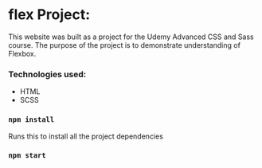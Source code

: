 # flex Project:

This website was built as a project for the Udemy Advanced CSS and Sass course. The purpose of the project is to demonstrate understanding of Flexbox.

### Technologies used:
 - HTML
 - SCSS

### `npm install`

Runs this to install all the project dependencies

### `npm start`


